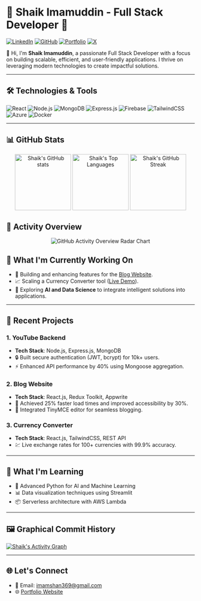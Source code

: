 # 🌟 Shaik Imamuddin - Full Stack Developer 🌟

[![LinkedIn](https://img.shields.io/badge/LinkedIn-blue?style=flat-square&logo=linkedin)](https://www.linkedin.com/in/shaik-imam/)
[![GitHub](https://img.shields.io/badge/GitHub-black?style=flat-square&logo=github)](https://github.com/Shaik-36)
[![Portfolio](https://img.shields.io/badge/Portfolio-003E6B?style=flat-square&logo=vercel)](https://imamuddin-shaik.vercel.app/)
[![X](https://img.shields.io/badge/X-000000?style=flat-square&logo=x&logoColor=white)](https://x.com/Imam_Shaik_)

👋 Hi, I'm **Shaik Imamuddin**, a passionate Full Stack Developer with a focus on building scalable, efficient, and user-friendly applications. I thrive on leveraging modern technologies to create impactful solutions.

---

## 🛠️ **Technologies & Tools**
![React](https://img.shields.io/badge/React-61DAFB?style=for-the-badge&logo=react&logoColor=white)
![Node.js](https://img.shields.io/badge/Node.js-339933?style=for-the-badge&logo=node.js&logoColor=white)
![MongoDB](https://img.shields.io/badge/MongoDB-47A248?style=for-the-badge&logo=mongodb&logoColor=white)
![Express.js](https://img.shields.io/badge/Express.js-000000?style=for-the-badge&logo=express&logoColor=white)
![Firebase](https://img.shields.io/badge/Firebase-FFCA28?style=for-the-badge&logo=firebase&logoColor=white)
![TailwindCSS](https://img.shields.io/badge/TailwindCSS-38B2AC?style=for-the-badge&logo=tailwind-css&logoColor=white)
![Azure](https://img.shields.io/badge/Azure-0078D4?style=for-the-badge&logo=microsoft-azure&logoColor=white)
![Docker](https://img.shields.io/badge/Docker-2496ED?style=for-the-badge&logo=docker&logoColor=white)

---

## 📊 **GitHub Stats**

<div align="center">
  <img height="150" src="https://github-readme-stats.vercel.app/api?username=Shaik-36&show_icons=true&theme=radical" alt="Shaik's GitHub stats" />
  <img height="150" src="https://github-readme-stats.vercel.app/api/top-langs/?username=Shaik-36&layout=compact&theme=react&langs_count=6" alt="Shaik's Top Languages" />
  <img height="150" src="https://github-readme-streak-stats.herokuapp.com?user=Shaik-36&theme=radical" alt="Shaik's GitHub Streak" />
</div>


## 🌟 **Activity Overview**

<div align="center">
  <img src="https://github-contributor-stats.vercel.app/api?username=Shaik-36&chart=radar&metrics=commits,pull-requests,issues,code-reviews&theme=react-dark" alt="GitHub Activity Overview Radar Chart" />
</div>



## 🚀 **What I'm Currently Working On**
- 🔨 Building and enhancing features for the [Blog Website](https://blog-appwrite-five.vercel.app/).
- 📈 Scaling a Currency Converter tool ([Live Demo](https://currency-converter-flame-sigma.vercel.app/)).
- 🤖 Exploring **AI and Data Science** to integrate intelligent solutions into applications.

---

## 🎯 **Recent Projects**
### 1. **YouTube Backend**
- **Tech Stack**: Node.js, Express.js, MongoDB
- 🔒 Built secure authentication (JWT, bcrypt) for 10k+ users.
- ⚡ Enhanced API performance by 40% using Mongoose aggregation.

### 2. **Blog Website**
- **Tech Stack**: React.js, Redux Toolkit, Appwrite
- 🌟 Achieved 25% faster load times and improved accessibility by 30%.
- 📝 Integrated TinyMCE editor for seamless blogging.

### 3. **Currency Converter**
- **Tech Stack**: React.js, TailwindCSS, REST API
- 💹 Live exchange rates for 100+ currencies with 99.9% accuracy.

---

## 🌱 **What I'm Learning**
- 🧠 Advanced Python for AI and Machine Learning
- 📊 Data visualization techniques using Streamlit
- 📦 Serverless architecture with AWS Lambda

---

## 🖼️ **Graphical Commit History**
[![Shaik's Activity Graph](https://github-readme-activity-graph.vercel.app/graph?username=Shaik-36&theme=react-dark)](https://github.com/Shaik-36)

---

## 🌐 **Let's Connect**
- 📧 Email: imamshan369@gmail.com
- 🌐 [Portfolio Website](https://blog-appwrite-five.vercel.app/)
